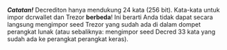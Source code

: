 **_Catatan!_** Decrediton hanya mendukung 24 kata (256 bit). Kata-kata untuk impor dcrwallet dan Trezor **berbeda**! Ini berarti Anda tidak dapat secara langsung mengimpor seed Trezor yang sudah ada di dalam dompet perangkat lunak (atau sebaliknya: mengimpor seed Decred 33 kata yang sudah ada ke perangkat perangkat keras).